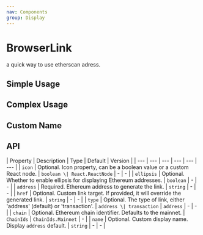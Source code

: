 ```yaml
---
nav: Components
group: Display
---
```


# BrowserLink

a quick way to use etherscan adress.

## Simple Usage

<code src="./demos/simple.tsx"></code>

## Complex Usage

<code src="./demos/complex.tsx"></code>

## Custom Name

<code src="./demos/customName.tsx"></code>

## API

| Property | Description | Type | Default | Version |
| --- | --- | --- | --- | --- | --- |
| `icon` | Optional. Icon property, can be a boolean value or a custom React node. | `boolean \| React.ReactNode` | - | - |
| `ellipsis` | Optional. Whether to enable ellipsis for displaying Ethereum addresses. | `boolean` | - | - |
| `address` | Required. Ethereum address to generate the link. | `string` | - | - |
| `href` | Optional. Custom link target. If provided, it will override the generated link. | `string` | - | - |
| `type` | Optional. The type of link, either 'address' (default) or 'transaction'. | `address \| transaction` | `address` | - | - |
| `chain` | Optional. Ethereum chain identifier. Defaults to the mainnet. | `ChainIds` | `ChainIds.Mainnet` | - |
| `name` | Optional. Custom display name. Display `address` default. | `string` | - | - |
